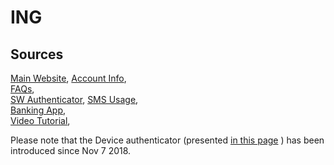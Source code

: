 # ING

## Sources
[Main Website](https://www.ing.nl/particulier/index.html),	[Account Info](https://www.ing.nl/particulier/betalen/bankrekeningen/betaalrekening/index.html),	
[FAQs](https://www.ing.nl/particulier/zoeken.html?q=Mobiel+bankieren%1C&allfaq=true),	
[SW Authenticator](https://www.ing.nl/particulier/mobiel-en-internetbankieren/internetbankieren/mobiel-bevestigen/index.html?bid=1_Verkoop_GSA_mbv_908),	[SMS Usage](https://www.ing.nl/particulier/zoeken.html?q=sms%20tan),	
[Banking App](https://play.google.com/store/apps/details?id=com.ing.mobile),	
[Video Tutorial](https://ing.dist.sdlmedia.com/Distributions/?o=f0a372f1-d80c-4b28-aa74-b54bd3b81171&responsive=true),	 

Please note that the Device authenticator (presented [in this page](https://www.ing.nl/particulier/mobiel-en-internetbankieren/internetbankieren/scanner/index.html) ) has been introduced since Nov 7 2018.
